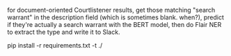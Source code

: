 for document-oriented Courtlistener results, get those matching "search warrant" in the description field (which is sometimes blank. when?), predict if they're actually a search warrant with the BERT model, then do Flair NER to extract the type and write it to Slack.

pip install -r requirements.txt -t ./
